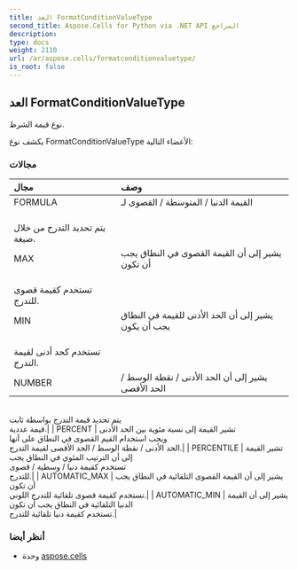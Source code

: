 ```yaml
---
title: العد FormatConditionValueType
second_title: Aspose.Cells for Python via .NET API المراجع
description:
type: docs
weight: 2110
url: /ar/aspose.cells/formatconditionvaluetype/
is_root: false
---
```

##  العد FormatConditionValueType
نوع قيمة الشرط.



يكشف نوع FormatConditionValueType الأعضاء التالية:

###  مجالات
| مجال| وصف|
| :- | :- |
| FORMULA | القيمة الدنيا / المتوسطة / القصوى لـ<br/> يتم تحديد التدرج من خلال صيغة.|
| MAX | يشير إلى أن القيمة القصوى في النطاق يجب أن تكون<br/> تستخدم كقيمة قصوى للتدرج.|
| MIN | يشير إلى أن الحد الأدنى للقيمة في النطاق يجب أن يكون<br/> تستخدم كحد أدنى لقيمة التدرج.|
| NUMBER | يشير إلى أن الحد الأدنى / نقطة الوسط / الحد الأقصى<br/>يتم تحديد قيمة التدرج بواسطة ثابت<br/> قيمة عددية.|
| PERCENT | تشير القيمة إلى نسبة مئوية بين الحد الأدنى<br/>ويجب استخدام القيم القصوى في النطاق على أنها<br/> الحد الأدنى / نقطة الوسط / الحد الأقصى لقيمة التدرج.|
| PERCENTILE | تشير القيمة إلى أن الترتيب المئوي في النطاق يجب<br/>تستخدم كقيمة دنيا / وسطية / قصوى<br/>للتدرج.|
| AUTOMATIC_MAX | يشير إلى أن القيمة القصوى التلقائية في النطاق يجب أن تكون<br/> تستخدم كقيمة قصوى تلقائية للتدرج اللوني.|
| AUTOMATIC_MIN | يشير إلى أن القيمة الدنيا التلقائية في النطاق يجب أن تكون<br/> تستخدم كقيمة دنيا تلقائية للتدرج.|



###  أنظر أيضا
* وحدة [aspose.cells](..)
